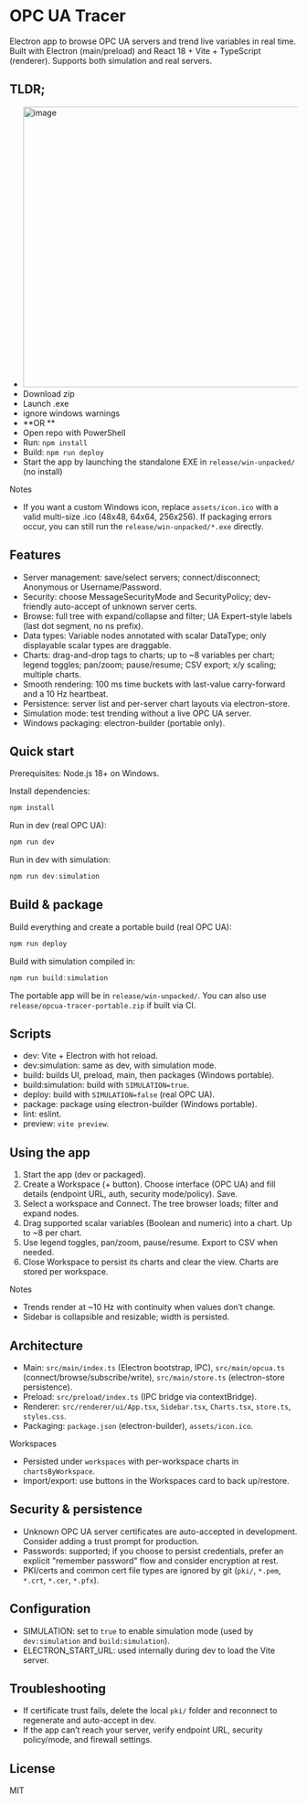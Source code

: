 # OPC UA Tracer

Electron app to browse OPC UA servers and trend live variables in real time. Built with Electron (main/preload) and React 18 + Vite + TypeScript (renderer). Supports both simulation and real servers.

## TLDR;
- <img width="1293" height="491" alt="image" src="https://github.com/user-attachments/assets/43a97387-9501-45ba-b1cb-1b9715b8723a" />
- Download zip
- Launch .exe
- ignore windows warnings
- **OR **
- Open repo with PowerShell
- Run: `npm install`
- Build: `npm run deploy`
- Start the app by launching the standalone EXE in `release/win-unpacked/` (no install)

Notes
- If you want a custom Windows icon, replace `assets/icon.ico` with a valid multi-size .ico (48x48, 64x64, 256x256). If packaging errors occur, you can still run the `release/win-unpacked/*.exe` directly.

## Features
- Server management: save/select servers; connect/disconnect; Anonymous or Username/Password.
- Security: choose MessageSecurityMode and SecurityPolicy; dev-friendly auto-accept of unknown server certs.
- Browse: full tree with expand/collapse and filter; UA Expert–style labels (last dot segment, no ns prefix).
- Data types: Variable nodes annotated with scalar DataType; only displayable scalar types are draggable.
- Charts: drag-and-drop tags to charts; up to ~8 variables per chart; legend toggles; pan/zoom; pause/resume; CSV export; x/y scaling; multiple charts.
- Smooth rendering: 100 ms time buckets with last-value carry-forward and a 10 Hz heartbeat.
- Persistence: server list and per-server chart layouts via electron-store.
- Simulation mode: test trending without a live OPC UA server.
- Windows packaging: electron-builder (portable only).

## Quick start
Prerequisites: Node.js 18+ on Windows.

Install dependencies:

```powershell
npm install
```

Run in dev (real OPC UA):

```powershell
npm run dev
```

Run in dev with simulation:

```powershell
npm run dev:simulation
```

## Build & package
Build everything and create a portable build (real OPC UA):

```powershell
npm run deploy
```

Build with simulation compiled in:

```powershell
npm run build:simulation
```

The portable app will be in `release/win-unpacked/`. You can also use `release/opcua-tracer-portable.zip` if built via CI.

## Scripts
- dev: Vite + Electron with hot reload.
- dev:simulation: same as dev, with simulation mode.
- build: builds UI, preload, main, then packages (Windows portable).
- build:simulation: build with `SIMULATION=true`.
- deploy: build with `SIMULATION=false` (real OPC UA).
- package: package using electron-builder (Windows portable).
- lint: eslint.
- preview: `vite preview`.

## Using the app
1. Start the app (dev or packaged).
2. Create a Workspace (+ button). Choose interface (OPC UA) and fill details (endpoint URL, auth, security mode/policy). Save.
3. Select a workspace and Connect. The tree browser loads; filter and expand nodes.
4. Drag supported scalar variables (Boolean and numeric) into a chart. Up to ~8 per chart.
5. Use legend toggles, pan/zoom, pause/resume. Export to CSV when needed.
6. Close Workspace to persist its charts and clear the view. Charts are stored per workspace.

Notes
- Trends render at ~10 Hz with continuity when values don’t change.
- Sidebar is collapsible and resizable; width is persisted.

## Architecture
- Main: `src/main/index.ts` (Electron bootstrap, IPC), `src/main/opcua.ts` (connect/browse/subscribe/write), `src/main/store.ts` (electron-store persistence).
- Preload: `src/preload/index.ts` (IPC bridge via contextBridge).
- Renderer: `src/renderer/ui/App.tsx`, `Sidebar.tsx`, `Charts.tsx`, `store.ts`, `styles.css`.
- Packaging: `package.json` (electron-builder), `assets/icon.ico`.

Workspaces
- Persisted under `workspaces` with per-workspace charts in `chartsByWorkspace`.
- Import/export: use buttons in the Workspaces card to back up/restore.

## Security & persistence
- Unknown OPC UA server certificates are auto-accepted in development. Consider adding a trust prompt for production.
- Passwords: supported; if you choose to persist credentials, prefer an explicit "remember password" flow and consider encryption at rest.
- PKI/certs and common cert file types are ignored by git (`pki/`, `*.pem`, `*.crt`, `*.cer`, `*.pfx`).

## Configuration
- SIMULATION: set to `true` to enable simulation mode (used by `dev:simulation` and `build:simulation`).
- ELECTRON_START_URL: used internally during dev to load the Vite server.

## Troubleshooting
- If certificate trust fails, delete the local `pki/` folder and reconnect to regenerate and auto-accept in dev.
- If the app can’t reach your server, verify endpoint URL, security policy/mode, and firewall settings.

## License
MIT





